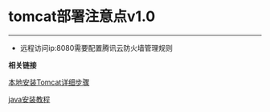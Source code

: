 # tomcat部署注意点v1.0

***

- 远程访问ip:8080需要配置腾讯云防火墙管理规则

**相关链接**

[本地安装Tomcat详细步骤]([本地安装Tomcat详细步骤_浪迹天涯小砖头的博客-CSDN博客_本地tomcat](https://blog.csdn.net/weixin_43905618/article/details/104625430))

[java安装教程](https://blog.csdn.net/weixin_43905618/article/details/104606815)



